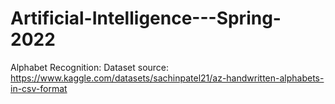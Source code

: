 # Artificial-Intelligence---Spring-2022


Alphabet Recognition:
Dataset source: https://www.kaggle.com/datasets/sachinpatel21/az-handwritten-alphabets-in-csv-format
